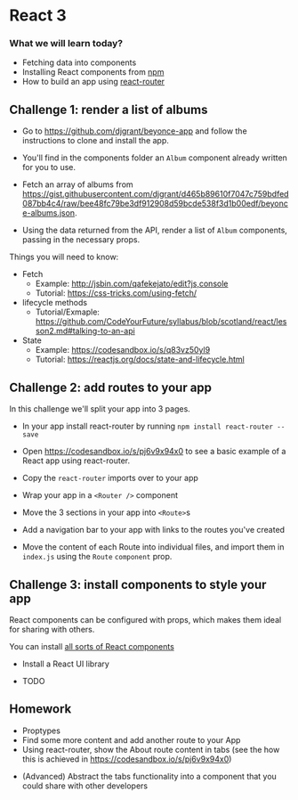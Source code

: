 # React 3

### What we will learn today?

- Fetching data into components
- Installing React components from [npm](https://www.npmjs.com/search?q=react)
- How to build an app using [react-router](https://www.npmjs.com/package/react-router)

## Challenge 1: render a list of albums

- Go to https://github.com/djgrant/beyonce-app and follow the instructions to clone and install the app.

- You'll find in the components folder an `Album` component already written for you to use.

- Fetch an array of albums from https://gist.githubusercontent.com/djgrant/d465b89610f7047c759bdfed087bb4c4/raw/bee48fc79be3df912908d59bcde538f3d1b00edf/beyonce-albums.json.

- Using the data returned from the API, render a list of `Album` components, passing in the necessary props.

Things you will need to know:
- Fetch
  - Example: http://jsbin.com/qafekejato/edit?js,console  
  - Tutorial: https://css-tricks.com/using-fetch/
- lifecycle methods
  - Tutorial/Exmaple: https://github.com/CodeYourFuture/syllabus/blob/scotland/react/lesson2.md#talking-to-an-api
- State
  - Example: https://codesandbox.io/s/q83vz50yl9
  - Tutorial: https://reactjs.org/docs/state-and-lifecycle.html


## Challenge 2: add routes to your app

In this challenge we'll split your app into 3 pages.

- In your app install react-router by running `npm install react-router --save`

- Open https://codesandbox.io/s/pj6v9x94x0 to see a basic example of a React app using react-router.

- Copy the `react-router` imports over to your app

- Wrap your app in a `<Router />` component

- Move the 3 sections in your app into `<Route>`s

- Add a navigation bar to your app with links to the routes you've created

- Move the content of each Route into individual files, and import them in `index.js` using the  `Route` `component` prop.


## Challenge 3: install components to style your app

React components can be configured with props, which makes them ideal for sharing with others.

You can install [all sorts of React components](https://github.com/brillout/awesome-react-components#ui-components)

- Install a React UI library

- TODO

## Homework

- Proptypes
- Find some more content and add another route to your App
- Using react-router, show the About route content in tabs (see the how this is achieved in https://codesandbox.io/s/pj6v9x94x0)
<!-- - Add a form to the [TODO] page that posts to an API [TODO] -->
- (Advanced) Abstract the tabs functionality into a component that you could share with other developers
